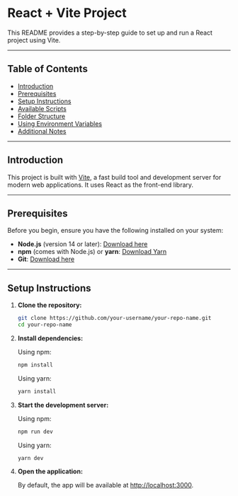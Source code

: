 # React + Vite Project

This README provides a step-by-step guide to set up and run a React project using Vite.

---

## Table of Contents
- [Introduction](#introduction)
- [Prerequisites](#prerequisites)
- [Setup Instructions](#setup-instructions)
- [Available Scripts](#available-scripts)
- [Folder Structure](#folder-structure)
- [Using Environment Variables](#using-environment-variables)
- [Additional Notes](#additional-notes)

---

## Introduction

This project is built with [Vite](https://vitejs.dev/), a fast build tool and development server for modern web applications. It uses React as the front-end library.

---

## Prerequisites

Before you begin, ensure you have the following installed on your system:

- **Node.js** (version 14 or later): [Download here](https://nodejs.org/)
- **npm** (comes with Node.js) or **yarn**: [Download Yarn](https://yarnpkg.com/)
- **Git**: [Download here](https://git-scm.com/)

---

## Setup Instructions

1. **Clone the repository:**

   ```bash
   git clone https://github.com/your-username/your-repo-name.git
   cd your-repo-name
   ```

2. **Install dependencies:**

   Using npm:
   ```bash
   npm install
   ```

   Using yarn:
   ```bash
   yarn install
   ```

3. **Start the development server:**

   Using npm:
   ```bash
   npm run dev
   ```

   Using yarn:
   ```bash
   yarn dev
   ```

4. **Open the application:**

   By default, the app will be available at [http://localhost:3000](http://localhost:3000).
